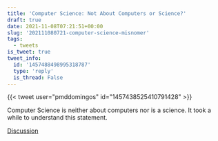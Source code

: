 ```yaml
---
title: 'Computer Science: Not About Computers or Science?'
draft: true
date: 2021-11-08T07:21:51+00:00
slug: '202111080721-computer-science-misnomer'
tags:
  - tweets
is_tweet: true
tweet_info:
  id: '1457488498995318787'
  type: 'reply'
  is_thread: False
---
```




{{< tweet user="pmddomingos" id="1457438525410791428" >}}

Computer Science is neither about computers nor is a science. It took a while to understand this statement.

[Discussion](https://x.com/sytelus/status/1457488498995318787)
